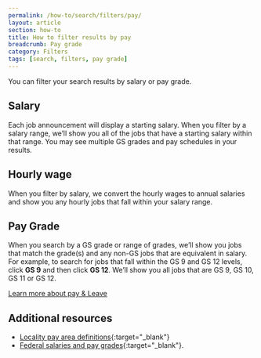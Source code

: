 ```yaml
---
permalink: /how-to/search/filters/pay/
layout: article
section: how-to
title: How to filter results by pay
breadcrumb: Pay grade
category: Filters
tags: [search, filters, pay grade]
---
```


You can filter your search results by salary or pay grade.

## Salary
Each job announcement will display a starting salary.  When you filter by a salary range, we’ll show you all of the jobs that have a starting salary within that range. You may see multiple GS grades and pay schedules in your results. 

## Hourly wage
When you filter by salary, we convert the hourly wages to annual salaries and show you any hourly jobs that fall within your salary range.

## Pay Grade
When you search by a GS grade or range of grades, we’ll show you jobs that match the grade(s) and any non-GS jobs that are equivalent in salary. For example, to search for jobs that fall within the GS 9 and GS 12 levels, click **GS 9** and then click **GS 12**. We’ll show you all jobs that are GS 9, GS 10, GS 11 or GS 12.

[Learn more about pay & Leave](../../../../working-in-government/pay-and-leave/)

## Additional resources

* [Locality pay area definitions](https://www.opm.gov/policy-data-oversight/pay-leave/salaries-wages/2016/locality-pay-area-definitions/){:target="_blank"}
* [Federal salaries and pay grades](https://www.opm.gov/policy-data-oversight/pay-leave/salaries-wages/){:target="_blank"}.




